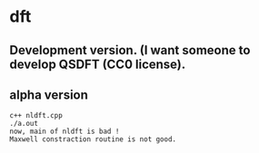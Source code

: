 # dft

## Development version. (I want someone to develop QSDFT (CC0 license).

## alpha version
	c++ nldft.cpp
	./a.out
	now, main of nldft is bad !
	Maxwell constraction routine is not good.